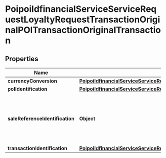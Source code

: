 # PoipoiIdfinancialServiceServiceRequestLoyaltyRequestTransactionOriginalPOITransactionOriginalTransaction

## Properties
Name | Type | Description | Notes
------------ | ------------- | ------------- | -------------
**currencyConversion** | [**PoipoiIdfinancialServiceServiceRequestLoyaltyRequestTransactionOriginalPOITransactionOriginalTransactionCurrencyConversion**](PoipoiIdfinancialServiceServiceRequestLoyaltyRequestTransactionOriginalPOITransactionOriginalTransactionCurrencyConversion.md) |  |  [optional]
**poIIdentification** | [**PoipoiIdfinancialServiceServiceRequestEnvironmentMerchantIdentification**](PoipoiIdfinancialServiceServiceRequestEnvironmentMerchantIdentification.md) |  | 
**saleReferenceIdentification** | **Object** | Specifies a character string with a maximum length of 35 characters.&lt;br/&gt; |  [optional]
**transactionIdentification** | [**PoipoiIdfinancialServiceServiceRequestBalanceInquiryRequestSaleTransactionIdentification**](PoipoiIdfinancialServiceServiceRequestBalanceInquiryRequestSaleTransactionIdentification.md) |  | 
